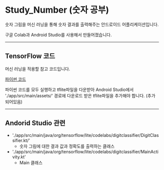 # Study_Number (숫자 공부)

숫자 그림을 머신 러닝을 통해 숫자 결과를 출력해주는 안드로이드 어플리케이션입니다.

구글 Colab과 Android Studio를 사용해서 만들어졌습니다.

-------------------------------------
## TensorFlow 코드

머신 러닝을 적용할 참고 코드입니다.

[파이썬 코드](https://colab.research.google.com/github/tensorflow/examples/blob/master/lite/codelabs/digit_classifier/ml/step2_train_ml_model.ipynb)

파이썬 코드를 모두 실행하고 tflite파일을 다운받아 Android Studio에서 './app/src/main/assets/' 경로에 다운로드 받은 tflite파일을 추가해야 합니다. (추가되어있음)

------------------------------------
## Andorid Studio 관련
* './app/src/main/java/org/tensorflow/lite/codelabs/digitclassifier/DigitClassifier.kt/'
  + 숫자 그림에 대한 결과 값과 정확도를 출력하는 클래스
* './app/src/main/java/org/tensorflow/lite/codelabs/digitclassifier/MainActivity.kt'
  + Main 클래스
